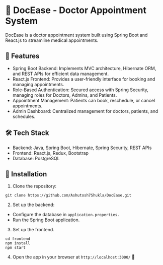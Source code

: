 # 🏥 DocEase - Doctor Appointment System
DocEase is a doctor appointment system built using Spring Boot and React.js to streamline medical appointments.

## 🚀 Features
* Spring Boot Backend: Implements MVC architecture, Hibernate ORM, and REST APIs for efficient data management.
* React.js Frontend: Provides a user-friendly interface for booking and managing appointments.
* Role-Based Authentication: Secured access with Spring Security, managing roles for Doctors, Admins, and Patients.
* Appointment Management: Patients can book, reschedule, or cancel appointments.
* Admin Dashboard: Centralized management for doctors, patients, and schedules.

## 🛠️ Tech Stack
* Backend: Java, Spring Boot, Hibernate, Spring Security, REST APIs
* Frontend: React.js, Redux, Bootstrap
* Database: PostgreSQL

## 📌 Installation
1. Clone the repository:
```
git clone https://github.com/Ashutosh7Shukla/DocEase.git
```

2. Set up the backend:
* Configure the database in `application.properties.`
* Run the Spring Boot application.

3. Set up the frontend.
```
cd frontend
npm install
npm start
```
4. Open the app in your browser at `http://localhost:3000/` 🚀
